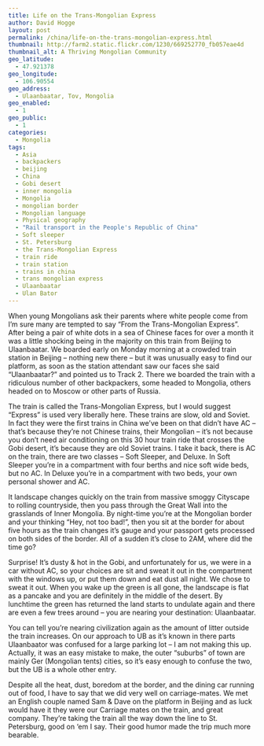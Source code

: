 ```yaml
---
title: Life on the Trans-Mongolian Express
author: David Hogge
layout: post
permalink: /china/life-on-the-trans-mongolian-express.html
thumbnail: http://farm2.static.flickr.com/1230/669252770_fb057eae4d
thumbnail_alt: A Thriving Mongolian Community
geo_latitude:
  - 47.921378
geo_longitude:
  - 106.90554
geo_address:
  - Ulaanbaatar, Tov, Mongolia
geo_enabled:
  - 1
geo_public:
  - 1
categories:
  - Mongolia
tags:
  - Asia
  - backpackers
  - beijing
  - China
  - Gobi desert
  - inner mongolia
  - Mongolia
  - mongolian border
  - Mongolian language
  - Physical geography
  - "Rail transport in the People's Republic of China"
  - Soft sleeper
  - St. Petersburg
  - the Trans-Mongolian Express
  - train ride
  - train station
  - trains in china
  - trans mongolian express
  - Ulaanbaatar
  - Ulan Bator
---
```

When young Mongolians ask their parents where white people come from I&#8217;m sure many are tempted to say &#8220;From the Trans-Mongolian Express&#8221;. After being a pair of white dots in a sea of Chinese faces for over a month it was a little shocking being in the majority on this train from Beijing to Ulaanbaatar. We boarded early on Monday morning at a crowded train station in Beijing &#8211; nothing new there &#8211; but it was unusually easy to find our platform, as soon as the station attendant saw our faces she said &#8220;Ulaanbaatar?&#8221; and pointed us to Track 2. There we boarded the train with a ridiculous number of other backpackers, some headed to Mongolia, others headed on to Moscow or other parts of Russia. 

The train is called the Trans-Mongolian Express, but I would suggest &#8220;Express&#8221; is used very liberally here. These trains are slow, old and Soviet. In fact they were the first trains in China we&#8217;ve been on that didn&#8217;t have AC &#8211; that&#8217;s because they&#8217;re not Chinese trains, their Mongolian &#8211; it&#8217;s not because you don&#8217;t need air conditioning on this 30 hour train ride that crosses the Gobi desert, it&#8217;s because they are old Soviet trains. I take it back, there is AC on the train, there are two classes &#8211; Soft Sleeper, and Deluxe. In Soft Sleeper you&#8217;re in a compartment with four berths and nice soft wide beds, but no AC. In Deluxe you&#8217;re in a compartment with two beds, your own personal shower and AC. 

It landscape changes quickly on the train from massive smoggy Cityscape to rolling countryside, then you pass through the Great Wall into the grasslands of Inner Mongolia. By night-time you&#8217;re at the Mongolian border and your thinking &#8220;Hey, not too bad!&#8221;, then you sit at the border for about five hours as the train changes it&#8217;s gauge and your passport gets processed on both sides of the border. All of a sudden it&#8217;s close to 2AM, where did the time go?

Surprise! It&#8217;s dusty &#038; hot in the Gobi, and unfortunately for us, we were in a car without AC, so your choices are sit and sweat it out in the compartment with the windows up, or put them down and eat dust all night. We chose to sweat it out. When you wake up the green is all gone, the landscape is flat as a pancake and you are definitely in the middle of the desert. By lunchtime the green has returned the land starts to undulate again and there are even a few trees around &#8211; you are nearing your destination: Ulaanbaatar. 

You can tell you&#8217;re nearing civilization again as the amount of litter outside the train increases. On our approach to UB as it&#8217;s known in there parts Ulaanbaator was confused for a large parking lot &#8211; I am not making this up. Actually, it was an easy mistake to make, the outer &#8220;suburbs&#8221; of town are mainly Ger (Mongolian tents) cities, so it&#8217;s easy enough to confuse the two, but the UB is a whole other entry. 

Despite all the heat, dust, boredom at the border, and the dining car running out of food, I have to say that we did very well on carriage-mates. We met an English couple named Sam &#038; Dave on the platform in Beijing and as luck would have it they were our Carriage mates on the train, and great company. They&#8217;re taking the train all the way down the line to St. Petersburg, good on &#8216;em I say. Their good humor made the trip much more bearable.